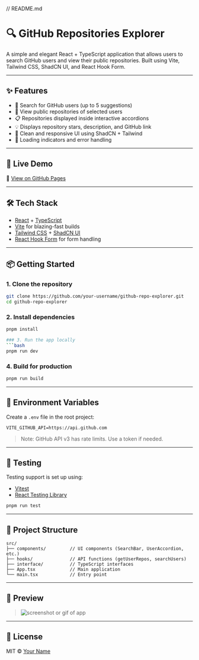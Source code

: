 // README.md

# 🔍 GitHub Repositories Explorer

A simple and elegant React + TypeScript application that allows users to search GitHub users and view their public repositories. Built using Vite, Tailwind CSS, ShadCN UI, and React Hook Form.

---

## ✨ Features

- 🔎 Search for GitHub users (up to 5 suggestions)
- 📁 View public repositories of selected users
- 📋 Repositories displayed inside interactive accordions
- 💡 Displays repository stars, description, and GitHub link
- 🌙 Clean and responsive UI using ShadCN + Tailwind
- 🔄 Loading indicators and error handling

---

## 🚀 Live Demo

🔗 [View on GitHub Pages](https://your-deployed-link.com)

---

## 🛠️ Tech Stack

- [React](https://react.dev/) + [TypeScript](https://www.typescriptlang.org/)
- [Vite](https://vitejs.dev/) for blazing-fast builds
- [Tailwind CSS](https://tailwindcss.com/) + [ShadCN UI](https://ui.shadcn.com/)
- [React Hook Form](https://react-hook-form.com/) for form handling

---

## 📦 Getting Started

### 1. Clone the repository
```bash
git clone https://github.com/your-username/github-repo-explorer.git
cd github-repo-explorer
```

### 2. Install dependencies
```bash
pnpm install

### 3. Run the app locally
```bash
pnpm run dev
```

### 4. Build for production
```bash
pnpm run build
```

---

## 🔐 Environment Variables

Create a `.env` file in the root project:

```env
VITE_GITHUB_API=https://api.github.com
```

> Note: GitHub API v3 has rate limits. Use a token if needed.

---

## 🧪 Testing

Testing support is set up using:
- [Vitest](https://vitest.dev/)
- [React Testing Library](https://testing-library.com/)

```bash
pnpm run test
```

---

## 📁 Project Structure

```
src/
├── components/         // UI components (SearchBar, UserAccordion, etc.)
├── hooks/              // API functions (getUserRepos, searchUsers)
├── interface/          // TypeScript interfaces
├── App.tsx             // Main application
└── main.tsx            // Entry point
```

---

## 📸 Preview

> ![screenshot or gif of app](./public/preview.png)

---

## 📄 License

MIT © [Your Name](https://github.com/your-username)
